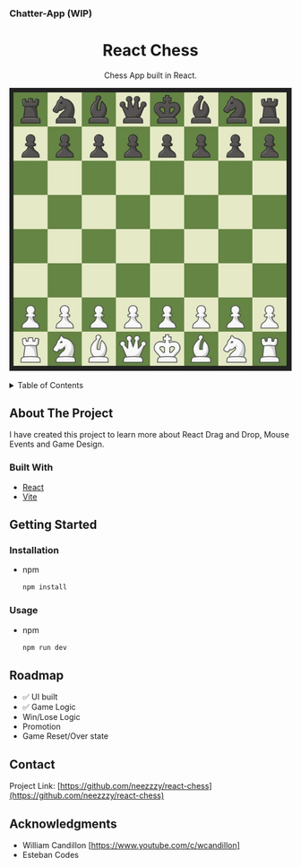 ### Chatter-App (WIP)

<!-- PROJECT LOGO -->
<div align="center">
<h1 align="center">React Chess</h1>
  <p align="center">
    Chess App built in React.
  </p>
</div>

![image of the application](/hero-2.jpg)

<!-- TABLE OF CONTENTS -->
<details>
  <summary>Table of Contents</summary>
  <ol>
    <li>
      <a href="#about-the-project">About The Project</a>
      <ul>
        <li><a href="#built-with">Built With</a></li>
      </ul>
    </li>
    <li>
      <a href="#getting-started">Getting Started</a>
      <ul>
        <li><a href="#installation">Installation</a></li>
      </ul>
    </li>
    <li><a href="#usage">Usage</a></li>
    <li><a href="#roadmap">Roadmap</a></li>
    <li><a href="#contact">Contact</a></li>
    <li><a href="#acknowledgments">Acknowledgments</a></li>
  </ol>
</details>

<!-- ABOUT THE PROJECT -->

## About The Project
I have created this project to learn more about React Drag and Drop, Mouse Events and Game Design.


### Built With

* [React](https://reactjs.org/)
* [Vite](https://vitejs.dev/)

<!-- GETTING STARTED -->

## Getting Started

### Installation

- npm
  ```sh
  npm install
  ```
<!-- USAGE EXAMPLES -->
### Usage
- npm
  ```sh
  npm run dev
  ```

<!-- ROADMAP -->

## Roadmap
* ✅️ UI built
* ✅️ Game Logic
* Win/Lose Logic
* Promotion
* Game Reset/Over state

<!-- CONTACT -->
## Contact
Project Link: [https://github.com/neezzzy/react-chess](https://github.com/neezzzy/react-chess)

<!-- ACKNOWLEDGMENTS -->
## Acknowledgments

* William Candillon [https://www.youtube.com/c/wcandillon]
* Esteban Codes
